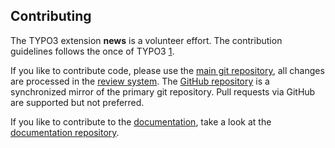 Contributing
------------

The TYPO3 extension **news** is a volunteer effort. The contribution guidelines follows the once of TYPO3 [1].

If you like to contribute code, please use the [main git repository][2], all changes are
 processed in the [review system][3]. The [GitHub repository][4] is a synchronized
 mirror of the primary git repository. Pull requests via GitHub are supported but not preferred.

If you like to contribute to the [documentation][5], take a look at the [documentation repository][6].


[1]: https://github.com/TYPO3/TYPO3.CMS/blob/master/CONTRIBUTING.md
[2]: https://git.typo3.org/TYPO3CMS/Extensions/news.git
[3]: https://review.typo3.org/#/q/status:open+project:TYPO3CMS/Extensions/news,n,z
[4]: https://github.com/TYPO3-extensions/news
[5]: https://docs.typo3.org/typo3cms/extensions/news/
[6]: https://github.com/georgringer/news-documentation